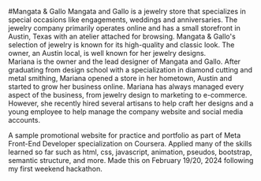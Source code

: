 #Mangata & Gallo
Mangata and Gallo is a jewelry store that specializes in special occasions like engagements, weddings and anniversaries.
The jewelry company primarily operates online and has a small storefront in Austin, Texas with an atelier attached for browsing.
Mangata & Gallo's selection of jewelry is known for its high-quality and classic look. The owner, an Austin local, is well known for her jewelry designs.  
Mariana is the owner and the lead designer of Mangata and Gallo.
After graduating from design school with a specialization in diamond cutting and metal smithing, Mariana opened a store in her hometown,
Austin and started to grow her business online. Mariana has always managed every aspect of the business, from jewelry design to marketing to e-commerce.
However, she recently hired several artisans to help craft her designs and a young employee to help manage the company website and social media accounts.

A sample promotional website for practice and portfolio as part of Meta Front-End Developer specialization on Coursera. Applied many of the skills learned so far such as html, css, javascript, animation, pseudos, bootstrap, semantic structure, and more.
Made this on February 19/20, 2024 following my first weekend hackathon.
